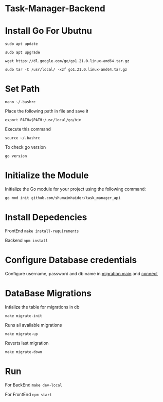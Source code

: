 # Task-Manager-Backend

# Install Go For Ubutnu

```sudo apt update```

```sudo apt upgrade```

```wget https://dl.google.com/go/go1.21.0.linux-amd64.tar.gz```

```sudo tar -C /usr/local/ -xzf go1.21.0.linux-amd64.tar.gz```

# Set Path

```nano ~/.bashrc```

Place the following path in file and save it

```export PATH=$PATH:/usr/local/go/bin```

Execute this command

```source ~/.bashrc  ```

To check go version

```go version```

# Initialize the Module

Initialize the Go module for your project using the following command:

```go mod init github.com/shumaimhaider/task_manager_api```

# Install Depedencies

FrontEnd
```make install-requirements```

Backend
```npm install```

# Configure Database credentials

Configure username, password and db name in [migration main](migrations/main.go) and [connect](connect/connect.go)

# DataBase Migrations 

Intialize the table for migrations in db

```make migrate-init```

Runs all available migrations

```make migrate-up```

Reverts last migration

```make migrate-down```

# Run
 
 For BackEnd
```make dev-local```

For FrontEnd
```npm start```
